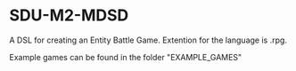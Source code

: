 # SDU-M2-MDSD
A DSL for creating an Entity Battle Game. Extention for the language is .rpg.

Example games can be found in the folder "EXAMPLE_GAMES"
